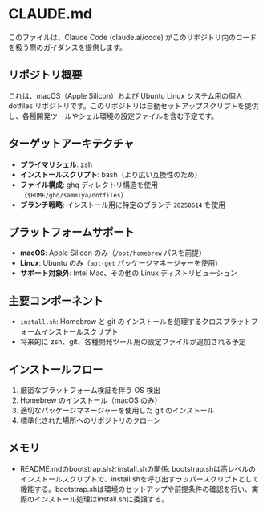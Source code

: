 # CLAUDE.md

このファイルは、Claude Code (claude.ai/code) がこのリポジトリ内のコードを扱う際のガイダンスを提供します。

## リポジトリ概要

これは、macOS（Apple Silicon）および Ubuntu Linux システム用の個人 dotfiles リポジトリです。このリポジトリは自動セットアップスクリプトを提供し、各種開発ツールやシェル環境の設定ファイルを含む予定です。

## ターゲットアーキテクチャ

- **プライマリシェル**: zsh
- **インストールスクリプト**: bash（より広い互換性のため）
- **ファイル構成**: ghq ディレクトリ構造を使用（`$HOME/ghq/sammiya/dotfiles`）
- **ブランチ戦略**: インストール用に特定のブランチ `20250614` を使用

## プラットフォームサポート

- **macOS**: Apple Silicon のみ（`/opt/homebrew` パスを前提）
- **Linux**: Ubuntu のみ（`apt-get` パッケージマネージャーを使用）
- **サポート対象外**: Intel Mac、その他の Linux ディストリビューション

## 主要コンポーネント

- `install.sh`: Homebrew と git のインストールを処理するクロスプラットフォームインストールスクリプト
- 将来的に zsh、git、各種開発ツール用の設定ファイルが追加される予定

## インストールフロー

1. 厳密なプラットフォーム検証を伴う OS 検出
2. Homebrew のインストール（macOS のみ）
3. 適切なパッケージマネージャーを使用した git のインストール
4. 標準化された場所へのリポジトリのクローン

## メモリ

- README.mdのbootstrap.shとinstall.shの関係: bootstrap.shは高レベルのインストールスクリプトで、install.shを呼び出すラッパースクリプトとして機能する。bootstrap.shは環境のセットアップや前提条件の確認を行い、実際のインストール処理はinstall.shに委譲する。